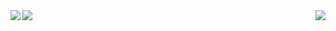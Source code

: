 <a href="https://github.com/anuraghazra/github-readme-stats">
  <img align="left" src="https://github-readme-stats.vercel.app/api?username=baka-gourd&show_icons=true&theme=dracula" />
  <img align="right" src="https://github-readme-stats.vercel.app/api/top-langs/?username=baka-gourd&theme=dracula&layout=compact" />
</a>
<a href="https://github.com/anuraghazra/convoychat">
  <img align="center" src="https://i.loli.net/2020/06/26/fp7kmOtqaxezD1u.jpg" />
</a>

